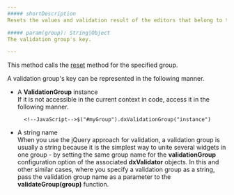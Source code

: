 ```yaml
---
##### shortDescription
Resets the values and validation result of the editors that belong to the specified validation group.

##### param(group): String|Object
The validation group's key.

---
```

This method calls the [reset](/api-reference/10%20UI%20Widgets/dxValidationGroup/3%20Methods/reset().md '/Documentation/ApiReference/UI_Widgets/dxValidationGroup/Methods/#reset') method for the specified group.

A validation group's key can be represented in the following manner.

- A **ValidationGroup** instance  
    If it is not accessible in the current context in code, access it in the following manner.

        <!--JavaScript-->$("#myGroup").dxValidationGroup("instance")

- A string name  
    When you use the jQuery approach for validation, a validation group is usually a string because it is the simplest way to unite several widgets in one group - by setting the same group name for the **validationGroup** configuration option of the associated **dxValidator** objects. In this and other similar cases, where you specify a validation group as a string, pass the validation group name as a parameter to the **validateGroup(group)** function.